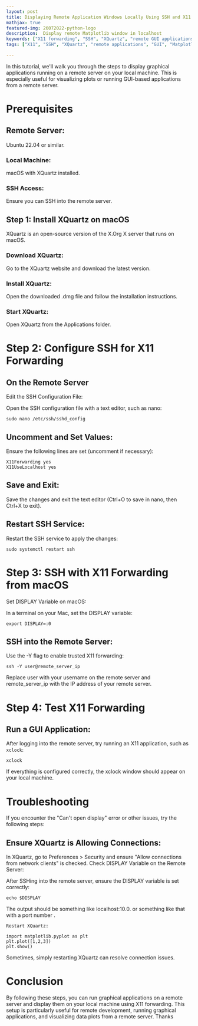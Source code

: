 ```yaml
---
layout: post
title: Displaying Remote Application Windows Locally Using SSH and X11 Forwarding
mathjax: true
featured-img: 26072022-python-logo
description:  Display remote Matplotlib window in localhost
keywords: ["X11 forwarding", "SSH", "XQuartz", "remote GUI applications", "Matplotlib", "Ubuntu", "macOS"]
tags: ["X11", "SSH", "XQuartz", "remote applications", "GUI", "Matplotlib", "Ubuntu", "macOS"]

---
```


In this tutorial, we'll walk you through the steps to display graphical applications running on a remote server on your local machine. This is especially useful for visualizing plots or running GUI-based applications from a remote server.

# Prerequisites
## Remote Server: 
Ubuntu 22.04 or similar.
### Local Machine: 
macOS with XQuartz installed.
### SSH Access: 
Ensure you can SSH into the remote server.

## Step 1: Install XQuartz on macOS
XQuartz is an open-source version of the X.Org X server that runs on macOS.

### Download XQuartz:

Go to the XQuartz website and download the latest version.
### Install XQuartz:

Open the downloaded .dmg file and follow the installation instructions.
### Start XQuartz:

Open XQuartz from the Applications folder.


# Step 2: Configure SSH for X11 Forwarding
## On the Remote Server
Edit the SSH Configuration File:

Open the SSH configuration file with a text editor, such as nano:

```
sudo nano /etc/ssh/sshd_config
```

## Uncomment and Set Values:

Ensure the following lines are set (uncomment if necessary):
```
X11Forwarding yes
X11UseLocalhost yes

```

## Save and Exit:

Save the changes and exit the text editor (Ctrl+O to save in nano, then Ctrl+X to exit).
## Restart SSH Service:

Restart the SSH service to apply the changes:

```
sudo systemctl restart ssh

```

# Step 3: SSH with X11 Forwarding from macOS
Set DISPLAY Variable on macOS:

In a terminal on your Mac, set the DISPLAY variable:
```
export DISPLAY=:0

```

## SSH into the Remote Server:

Use the -Y flag to enable trusted X11 forwarding:

```
ssh -Y user@remote_server_ip

```

Replace user with your username on the remote server and remote_server_ip with the IP address of your remote server.

# Step 4: Test X11 Forwarding
## Run a GUI Application:
After logging into the remote server, try running an X11 application, such as `xclock`:
```
xclock
```

If everything is configured correctly, the xclock window should appear on your local machine.

# Troubleshooting
If you encounter the "Can't open display" error or other issues, try the following steps:

## Ensure XQuartz is Allowing Connections:

In XQuartz, go to Preferences > Security and ensure "Allow connections from network clients" is checked.
Check DISPLAY Variable on the Remote Server:

After SSHing into the remote server, ensure the DISPLAY variable is set correctly:

```
echo $DISPLAY
```
The output should be something like localhost:10.0. or something like that with a port number .
```
Restart XQuartz:
```


```
import matplotlib.pyplot as plt
plt.plot([1,2,3])
plt.show()
```


Sometimes, simply restarting XQuartz can resolve connection issues.

# Conclusion
By following these steps, you can run graphical applications on a remote server and display them on your local machine using X11 forwarding. This setup is particularly useful for remote development, running graphical applications, and visualizing data plots from a remote server. Thanks





